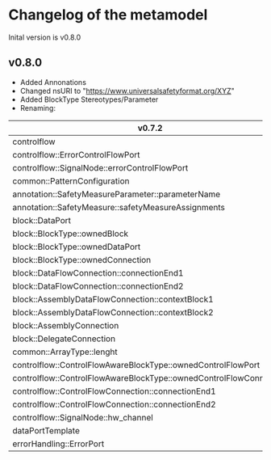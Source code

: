 # Changelog of the metamodel

Inital version is v0.8.0

## v0.8.0

- Added Annonations
- Changed nsURI to "https://www.universalsafetyformat.org/XYZ"
- Added BlockType Stereotypes/Parameter
- Renaming:

| v0.7.2                                                             | v0.8.0                                                         |
|--------------------------------------------------------------------|----------------------------------------------------------------|
| controlflow                                                        | controlFlow                                                    |
| controlflow::ErrorControlFlowPort                                  | errorHandling::ErrorControlFlowPort                            |
| controlflow::SignalNode::errorControlFlowPort                      | controlFlow::SignalNode::controlFlowPort                       |
| common::PatternConfiguration                                       | -                                                              |
| annotation::SafetyMeasureParameter::parameterName                  | annotation::SafetyMeasureParameter::name                       |
| annotation::SafetyMeasure::safetyMeasureAssignments                | annotation::SafetyMeasure::assignments                         |
| block::DataPort                                                    | block::DataFlowPort                                            |
| block::BlockType::ownedBlock                                       | block::BlockType::blocks                                       |
| block::BlockType::ownedDataPort                                    | block::BlockType::dataFlowPorts                                |
| block::BlockType::ownedConnection                                  | block::BlockType::dataFlowConnections                          |
| block::DataFlowConnection::connectionEnd1                          | block::DataFlowConnection::sourcePort                          |
| block::DataFlowConnection::connectionEnd2                          | block::DataFlowConnection::destinationPort                     |
| block::AssemblyDataFlowConnection::contextBlock1                   | block::AssemblyDataFlowConnection::sourceBlock                 |
| block::AssemblyDataFlowConnection::contextBlock2                   | block::AssemblyDataFlowConnection::destinationBlock            |
| block::AssemblyConnection                                          | block::AssemblyDataFlowConnection                              |
| block::DelegateConnection                                          | block::DelegateDataFlowConnection                              |
| common::ArrayType::lenght                                          | common::ArrayType::length                                      |
| controlflow::ControlFlowAwareBlockType::ownedControlFlowPort       | controlFlow::ControlFlowAwareBlockType::controlFlowPorts       |
| controlflow::ControlFlowAwareBlockType::ownedControlFlowConnection | controlFlow::ControlFlowAwareBlockType::controlFlowConnections |
| controlflow::ControlFlowConnection::connectionEnd1                 | controlFlow::ControlFlowConnection::sourcePort                 |
| controlflow::ControlFlowConnection::connectionEnd2                 | controlFlow::ControlFlowConnection::destinationPort            |
| controlflow::SignalNode::hw_channel                                | Deleted - Use parameter or stereotype instead                  |
| dataPortTemplate                                                   | portTemplate                                                   |
| errorHandling::ErrorPort                                           | errorHandling::ErrorDataPort                                   |
